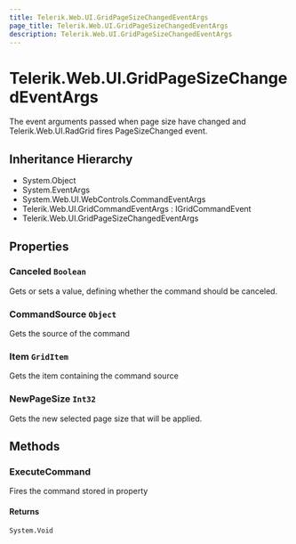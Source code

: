 ```yaml
---
title: Telerik.Web.UI.GridPageSizeChangedEventArgs
page_title: Telerik.Web.UI.GridPageSizeChangedEventArgs
description: Telerik.Web.UI.GridPageSizeChangedEventArgs
---
```


# Telerik.Web.UI.GridPageSizeChangedEventArgs

The event arguments passed when page size have changed and Telerik.Web.UI.RadGrid fires PageSizeChanged event.

## Inheritance Hierarchy

* System.Object
* System.EventArgs
* System.Web.UI.WebControls.CommandEventArgs
* Telerik.Web.UI.GridCommandEventArgs : IGridCommandEvent
* Telerik.Web.UI.GridPageSizeChangedEventArgs

## Properties

###  Canceled `Boolean`

Gets or sets a value, defining whether the command should be canceled.

###  CommandSource `Object`

Gets the source of the command

###  Item `GridItem`

Gets the item containing the command source

###  NewPageSize `Int32`

Gets the new selected page size that will be applied.

## Methods

###  ExecuteCommand

Fires the command stored in 
                property

#### Returns

`System.Void` 

